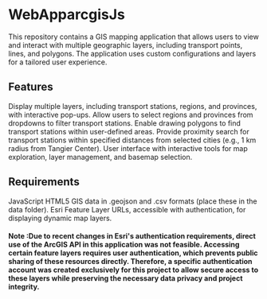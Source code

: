 # WebApparcgisJs

This repository contains a GIS mapping application that allows users to view and interact with multiple geographic layers, including transport points, lines, and polygons. The application uses custom configurations and layers for a tailored user experience.

## Features
Display multiple layers, including transport stations, regions, and provinces, with interactive pop-ups.
Allow users to select regions and provinces from dropdowns to filter transport stations.
Enable drawing polygons to find transport stations within user-defined areas.
Provide proximity search for transport stations within specified distances from selected cities (e.g., 1 km radius from Tangier Center).
User interface with interactive tools for map exploration, layer management, and basemap selection.
## Requirements
JavaScript
HTML5
GIS data in .geojson and .csv formats (place these in the data folder).
Esri Feature Layer URLs, accessible with authentication, for displaying dynamic map layers.

#### Note :Due to recent changes in Esri's authentication requirements, direct use of the ArcGIS API in this application was not feasible. Accessing certain feature layers requires user authentication, which prevents public sharing of these resources directly. Therefore, a specific authentication account was created exclusively for this project to allow secure access to these layers while preserving the necessary data privacy and project integrity.
